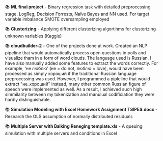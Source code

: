 📚 **ML final project** - Binary regression task with detailed preprocessing stage. LogReg, Decision Forrests, Naïve Bayes and NN used. For target variable imbalance SMOTE oversampling employed

📚 **Clusterizing** - Applying different clusterizing algortihms for clusterizing unknown variables (Kaggle)

📚 **cloudbuilder-2** - One of the projects done at work. Created an NLP pipeline that would automatically process open questions in polls and visualize tham in a form of word clouds. The language used is Russian. I have also manually added some features to extract the words correctly. For example, 'не люблю' (не = do not, люблю = love), would have been processed as simply хороший if the traditional Russian language preprocessing was used. However, I  programmed a pipleline that would extract "не_хороший" instead, many other common Russian figure of speech were implemented as well. As a result, I  achieved such high simmilarity between my tokenization and manulual codificiation they were hardly distinguishable. 

📚 **Simulation Modeling with Excel Homework Assignment TSIPES.docx** - Research the OLS assumption of normally distributed residuals

📚 **Multiple Server with Balking Reneging template.xls** - A queuing simulation with multiple servers and conditions in Excel
